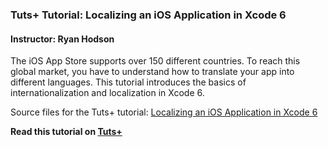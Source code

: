 ### Tuts+ Tutorial: Localizing an iOS Application in Xcode 6

#### Instructor: Ryan Hodson

The iOS App Store supports over 150 different countries. To reach this global market, you have to understand how to translate your app into different languages. This tutorial introduces the basics of internationalization and localization in Xcode 6.

Source files for the Tuts+ tutorial: [Localizing an iOS Application in Xcode 6](http://code.tutsplus.com/tutorials/localizing-an-ios-application-in-xcode-6--cms-23502)

**Read this tutorial on [Tuts+](https://code.tutsplus.com)**
